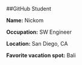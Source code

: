 ##GitHub Student

**Name:** Nickom

**Occupation:** SW Engineer

**Location:** San Diego, CA

**Favorite vacation spot:** Bali
